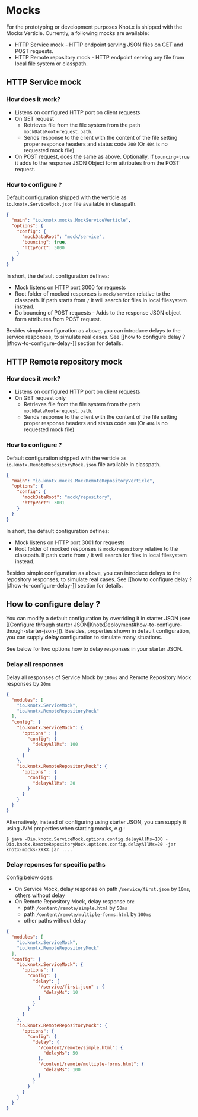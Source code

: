 # Mocks
For the prototyping or development purposes Knot.x is shipped with the Mocks Verticle. Currently, a following mocks are available:
- HTTP Service mock - HTTP endpoint serving JSON files on GET and POST requests.
- HTTP Remote repository mock - HTTP endpoint serving any file from local file system or classpath.

## HTTP Service mock
### How does it work?
- Listens on configured HTTP port on client requests
- On GET request
  - Retrieves file from the file system from the path `mockDataRoot`+`request.path`.
  - Sends response to the client with the content of the file setting proper response headers and status code `200` (Or `404` is no requested mock file)
- On POST request, does the same as above. Optionally, if `bouncing=true` it adds to the response JSON Object form attributes from the POST request.  

### How to configure ?
Default configuration shipped with the verticle as `io.knotx.ServiceMock.json` file available in classpath.
```json
{
  "main": "io.knotx.mocks.MockServiceVerticle",
  "options": {
    "config": {
      "mockDataRoot": "mock/service",
      "bouncing": true,
      "httpPort": 3000
    }
  }
}

```
In short, the default configuration defines:
- Mock listens on HTTP port 3000 for requests
- Root folder of mocked responses is `mock/service` relative to the classpath. If path starts from `/` it will search for files in local filesystem instead.
- Do bouncing of POST requests - Adds to the response JSON object form attributes from POST request.

Besides simple configuration as above, you can introduce delays to the service responses, to simulate real cases.
See [[how to configure delay ?|#how-to-configure-delay-]] section for details.

## HTTP Remote repository mock
### How does it work?
- Listens on configured HTTP port on client requests
- On GET request only
  - Retrieves file from the file system from the path `mockDataRoot`+`request.path`.
  - Sends response to the client with the content of the file setting proper response headers and status code `200` (Or `404` is no requested mock file)

### How to configure ?
Default configuration shipped with the verticle as `io.knotx.RemoteRepositoryMock.json` file available in classpath.
```json
{
  "main": "io.knotx.mocks.MockRemoteRepositoryVerticle",
  "options": {
    "config": {
      "mockDataRoot": "mock/repository",
      "httpPort": 3001
    }
  }
}
```
In short, the default configuration defines:
- Mock listens on HTTP port 3001 for requests
- Root folder of mocked responses is `mock/repository` relative to the classpath. If path starts from `/` it will search for files in local filesystem instead.

Besides simple configuration as above, you can introduce delays to the repository responses, to simulate real cases.
See [[how to configure delay ?|#how-to-configure-delay-]] section for details.

## How to configure delay ?
You can modify a default configuration by overriding it in starter JSON (see [[Configure through starter JSON|KnotxDeployment#how-to-configure-though-starter-json-]]).
Besides, properties shown in default configuration, you can supply **delay** configuration to simulate many situations.

See below for two options how to delay responses in your starter JSON.

### Delay all responses
Delay all responses of Service Mock by `100ms` and Remote Repository Mock responses by `20ms`
```json
{
  "modules": [
    "io.knotx.ServiceMock",
    "io.knotx.RemoteRepositoryMock"
  ],
  "config": {
    "io.knotx.ServiceMock": {
      "options" : {
        "config": {
          "delayAllMs": 100
        }
      }
    },
    "io.knotx.RemoteRepositoryMock": {
      "options" : {
        "config": {
          "delayAllMs": 20
        }
      }
    }    
  }
}
```
Alternatively, instead of configuring using starter JSON, you can supply it using JVM properties when starting mocks, e.g.:
```
$ java -Dio.knotx.ServiceMock.options.config.delayAllMs=100 -Dio.knotx.RemoteRepositoryMock.options.config.delayAllMs=20 -jar knotx-mocks-XXXX.jar ....
```

### Delay reponses for specific paths
Config below does:
- On Service Mock, delay response on path `/service/first.json` by `10ms`, others without delay
- On Remote Repository Mock, delay response on:
  - path `/content/remote/simple.html` by `50ms`
  - path `/content/remote/multiple-forms.html` by `100ms`
  - other paths without delay

```json
{
  "modules": [
    "io.knotx.ServiceMock",
    "io.knotx.RemoteRepositoryMock"
  ],
  "config": {
    "io.knotx.ServiceMock": {
      "options": {
        "config": {
          "delay": {
            "/service/first.json" : {
              "delayMs": 10
            }
          }
        }
      }
    },
    "io.knotx.RemoteRepositoryMock": {
      "options": {
        "config": {
          "delay": {
            "/content/remote/simple.html": {
              "delayMs": 50
            },
            "/content/remote/multiple-forms.html": {
              "delayMs": 100
            }
          }
        }
      }
    }    
  }
}
```
